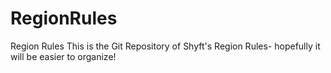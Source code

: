 # RegionRules
Region Rules
This is the Git Repository of Shyft's Region Rules- hopefully it will be easier to organize!
